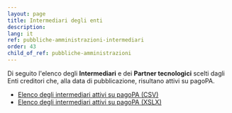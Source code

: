 ```yaml
---
layout: page
title: Intermediari degli enti
description: 
lang: it
ref: pubbliche-amministrazioni-intermediari
order: 43
child_of_ref: pubbliche-amministrazioni
---
```


Di seguito l'elenco degli **Intermediari** e dei **Partner tecnologici** scelti dagli Enti creditori che, alla data di pubblicazione, risultano attivi su pagoPA.  
* [Elenco degli intermediari attivi su pagoPA (CSV)](../../../data/pagopa-intermediari.csv)
* [Elenco degli intermediari attivi su pagoPA (XSLX)](../../../data/pagopa-intermediari.xlsx)
